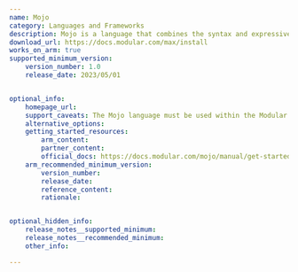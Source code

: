 ```yaml
---
name: Mojo
category: Languages and Frameworks
description: Mojo is a language that combines the syntax and expressiveness of Python with the performance of C. Mojo generalizes code across CPUs, GPUs, and TPUs automatically.
download_url: https://docs.modular.com/max/install
works_on_arm: true
supported_minimum_version:
    version_number: 1.0
    release_date: 2023/05/01


optional_info:
    homepage_url: 
    support_caveats: The Mojo language must be used within the Modular Accelerated Xecution (MAX) platform SDK.
    alternative_options:
    getting_started_resources:
        arm_content: 
        partner_content: 
        official_docs: https://docs.modular.com/mojo/manual/get-started
    arm_recommended_minimum_version:
        version_number:
        release_date:
        reference_content:
        rationale:


optional_hidden_info:
    release_notes__supported_minimum: 
    release_notes__recommended_minimum:
    other_info: 

---
```

